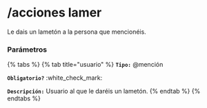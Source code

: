 # /acciones lamer

Le dais un lametón a la persona que mencionéis.

### Parámetros

{% tabs %}
{% tab title="usuario" %}
**`Tipo:`** @mención

**`Obligatorio?`** :white\_check\_mark:

**`Descripción:`** Usuario al que le daréis un lametón.
{% endtab %}
{% endtabs %}
